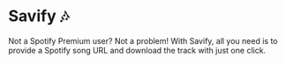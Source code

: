 # Savify :notes:
Not a Spotify Premium user? Not a problem! With Savify, all you need is to provide a Spotify song URL and download the track with just one click.
